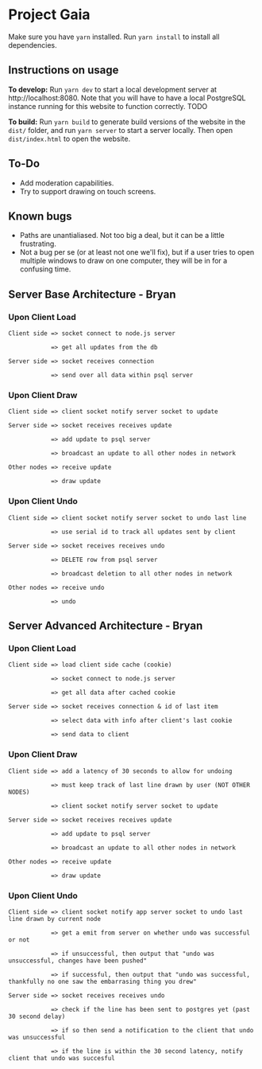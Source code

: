 # Project Gaia

Make sure you have `yarn` installed.
Run `yarn install` to install all dependencies.

## Instructions on usage
**To develop:** Run `yarn dev` to start a local development server at http://localhost:8080. Note that you will have to have a local PostgreSQL instance running for this website to function correctly. TODO

**To build:** Run `yarn build` to generate build versions of the website in the `dist/` folder, and run `yarn server` to start a server locally. Then open `dist/index.html` to open the website.

## To-Do

* Add moderation capabilities.
* Try to support drawing on touch screens.

## Known bugs

* Paths are unantialiased. Not too big a deal, but it can be a little frustrating.
* Not a bug per se (or at least not one we'll fix), but if a user tries to open multiple windows to draw on one computer, they will be in for a confusing time.

## Server Base Architecture - Bryan

### Upon Client Load
```
Client side => socket connect to node.js server

            => get all updates from the db
``` 
```
Server side => socket receives connection

            => send over all data within psql server
```            
### Upon Client Draw
```
Client side => client socket notify server socket to update
```
```            
Server side => socket receives receives update

            => add update to psql server
            
            => broadcast an update to all other nodes in network
```
```            
Other nodes => receive update

            => draw update
```

### Upon Client Undo
```
Client side => client socket notify server socket to undo last line

            => use serial id to track all updates sent by client
```
```            
Server side => socket receives receives undo

            => DELETE row from psql server
            
            => broadcast deletion to all other nodes in network
```
```           
Other nodes => receive undo

            => undo 
```
## Server Advanced Architecture - Bryan

### Upon Client Load
```
Client side => load client side cache (cookie)

            => socket connect to node.js server
            
            => get all data after cached cookie
```
```
Server side => socket receives connection & id of last item

            => select data with info after client's last cookie
            
            => send data to client
```            
### Upon Client Draw
```
Client side => add a latency of 30 seconds to allow for undoing

            => must keep track of last line drawn by user (NOT OTHER NODES)
            
            => client socket notify server socket to update
```
```            
Server side => socket receives receives update

            => add update to psql server
            
            => broadcast an update to all other nodes in network
```
```            
Other nodes => receive update

            => draw update
```

### Upon Client Undo
```
Client side => client socket notify app server socket to undo last line drawn by current node

            => get a emit from server on whether undo was successful or not
           
            => if unsuccessful, then output that "undo was unsuccessful, changes have been pushed"
            
            => if successful, then output that "undo was successful, thankfully no one saw the embarrasing thing you drew"
```
            
```
Server side => socket receives receives undo

            => check if the line has been sent to postgres yet (past 30 second delay)
            
            => if so then send a notification to the client that undo was unsuccessful
            
            => if the line is within the 30 second latency, notify client that undo was succesful
 ```
     
            


